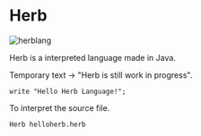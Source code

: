# Herb
![herblang](https://user-images.githubusercontent.com/68444929/179524826-5a5b4e32-940c-4da2-bf4c-f5b00608107d.png)

Herb is a interpreted language made in Java.

Temporary text -> "Herb is still work in progress".

```
write "Hello Herb Language!";
```
To interpret the source file.
```
Herb helloherb.herb
```
